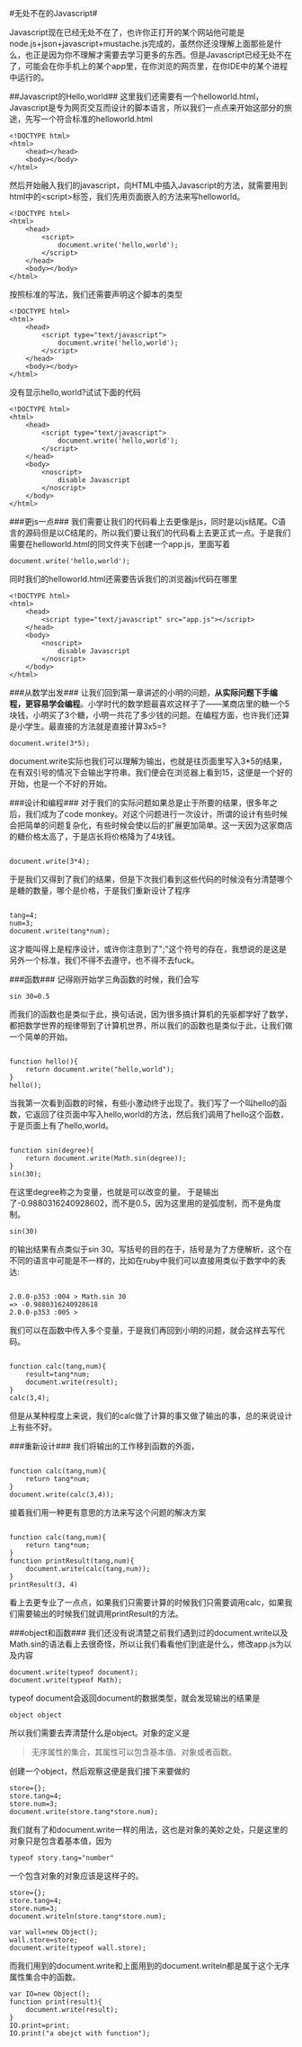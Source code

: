 #无处不在的Javascript#

Javascript现在已经无处不在了，也许你正打开的某个网站他可能是node.js+json+javascript+mustache.js完成的，虽然你还没理解上面那些是什么，也正是因为你不理解才需要去学习更多的东西。但是Javascript已经无处不在了，可能会在你手机上的某个app里，在你浏览的网页里，在你IDE中的某个进程中运行的。

##Javascript的Hello,world##
这里我们还需要有一个helloworld.html，Javascript是专为网页交互而设计的脚本语言，所以我们一点点来开始这部分的旅途，先写一个符合标准的helloworld.html

	<!DOCTYPE html>
	<html>
		<head></head>
		<body></body>
	</html>
	
然后开始融入我们的javascript，向HTML中插入Javascript的方法，就需要用到html中的\<script>标签，我们先用页面嵌入的方法来写helloworld。

	<!DOCTYPE html>
	<html>
		<head>
			<script>
				document.write('hello,world');
			</script>
		</head>
		<body></body>
	</html>

按照标准的写法，我们还需要声明这个脚本的类型

	<!DOCTYPE html>
	<html>
		<head>
			<script type="text/javascript">
				document.write('hello,world');
			</script>
		</head>
		<body></body>
	</html>
	
没有显示hello,world?试试下面的代码

	<!DOCTYPE html>
	<html>
		<head>
			<script type="text/javascript">
				document.write('hello,world');
			</script>
		</head>
		<body>
			<noscript>
				disable Javascript
			</noscript>
		</body>
	</html>
	
###更js一点###
我们需要让我们的代码看上去更像是js，同时是以js结尾。C语言的源码但是以C结尾的，所以我们要让我们的代码看上去更正式一点。于是我们需要在helloworld.html的同文件夹下创建一个app.js，里面写着

<pre><code class="javascript">document.write('hello,world');
</code></pre>

同时我们的helloworld.html还需要告诉我们的浏览器js代码在哪里

	<!DOCTYPE html>
	<html>
		<head>
			<script type="text/javascript" src="app.js"></script>
		</head>
		<body>
			<noscript>
				disable Javascript
			</noscript>
		</body>
	</html>
	
###从数学出发###
让我们回到第一章讲述的小明的问题，<strong>从实际问题下手编程，更容易学会编程</strong>。小学时代的数学题最喜欢这样子了——某商店里的糖一个5块钱，小明买了3个糖，小明一共花了多少钱的问题。在编程方面，也许我们还算是小学生。最直接的方法就是直接计算3x5=?

<pre><code class="javascript">document.write(3*5);
</code></pre>

document.write实际也我们可以理解为输出，也就是往页面里写入3*5的结果，在有双引号的情况下会输出字符串。我们便会在浏览器上看到15，这便是一个好的开始，也是一个不好的开始。

###设计和编程###
对于我们的实际问题如果总是止于所要的结果，很多年之后，我们成为了code monkey。对这个问题进行一次设计，所谓的设计有些时候会把简单的问题复杂化，有些时候会使以后的扩展更加简单。这一天因为这家商店的糖价格太高了，于是店长将价格降为了4块钱。

<pre><code class="javascript">
document.write(3*4);
</code></pre>

于是我们又得到了我们的结果，但是下次我们看到这些代码的时候没有分清楚哪个是糖的数量，哪个是价格，于是我们重新设计了程序

<pre><code class="javascript">
tang=4;
num=3;
document.write(tang*num);
</code></pre>

这才能叫得上是程序设计，或许你注意到了";"这个符号的存在，我想说的是这是另外一个标准，我们不得不去遵守，也不得不去fuck。

###函数###
记得刚开始学三角函数的时候，我们会写
  
    sin 30=0.5
    
而我们的函数也是类似于此，换句话说，因为很多搞计算机的先驱都学好了数学，都把数学世界的规律带到了计算机世界，所以我们的函数也是类似于此，让我们做一个简单的开始。
<pre><code class="javascript">
function hello(){
	return document.write("hello,world");
}
hello();
</code></pre>
当我第一次看到函数的时候，有些小激动终于出现了。我们写了一个叫hello的函数，它返回了往页面中写入hello,world的方法，然后我们调用了hello这个函数，于是页面上有了hello,world。

<pre><code class="javascript">
function sin(degree){
	return document.write(Math.sin(degree));
}
sin(30);
</code></pre>
在这里degree称之为变量，也就是可以改变的量。
于是输出了-0.9880316240928602，而不是0.5，因为这里用的是弧度制，而不是角度制。

    sin(30)
    
的输出结果有点类似于sin 30。写括号的目的在于，括号是为了方便解析，这个在不同的语言中可能是不一样的，比如在ruby中我们可以直接用类似于数学中的表达:

<pre><code class="ruby">
2.0.0-p353 :004 > Math.sin 30
=> -0.9880316240928618
2.0.0-p353 :005 >
</code></pre>

我们可以在函数中传入多个变量，于是我们再回到小明的问题，就会这样去写代码。

<pre><code class="javascript">
function calc(tang,num){
	result=tang*num;
	document.write(result);
}
calc(3,4);
</code></pre>

但是从某种程度上来说，我们的calc做了计算的事又做了输出的事，总的来说设计上有些不好。

###重新设计###
我们将输出的工作移到函数的外面，
<pre><code class="javascript">
function calc(tang,num){
	return tang*num;
}
document.write(calc(3,4));
</code></pre>

接着我们用一种更有意思的方法来写这个问题的解决方案
<pre><code class="javascript">
function calc(tang,num){
	return tang*num;
}
function printResult(tang,num){
	document.write(calc(tang,num));
}
printResult(3, 4)
</code></pre>
看上去更专业了一点点，如果我们只需要计算的时候我们只需要调用calc，如果我们需要输出的时候我们就调用printResult的方法。

###object和函数###
我们还没有说清楚之前我们遇到过的document.write以及Math.sin的语法看上去很奇怪，所以让我们看看他们到底是什么，修改app.js为以及内容

    document.write(typeof document);
    document.write(typeof Math);

typeof document会返回document的数据类型，就会发现输出的结果是

    object object
    
所以我们需要去弄清楚什么是object。对象的定义是

<blockquote>无序属性的集合，其属性可以包含基本值、对象或者函数。</blockquote>

创建一个object，然后观察这便是我们接下来要做的 

	store={};
	store.tang=4;
	store.num=3;
	document.write(store.tang*store.num);
	
我们就有了和document.write一样的用法，这也是对象的美妙之处，只是这里的对象只是包含着基本值，因为
  
    typeof story.tang="number"
    
一个包含对象的对象应该是这样子的。

	store={};
	store.tang=4;
	store.num=3;
	document.writeln(store.tang*store.num);

	var wall=new Object();
	wall.store=store;
	document.write(typeof wall.store);
	
而我们用到的document.write和上面用到的document.writeln都是属于这个无序属性集合中的函数。

	var IO=new Object();
	function print(result){
		document.write(result);
	}
	IO.print=print;
	IO.print("a obejct with function");




